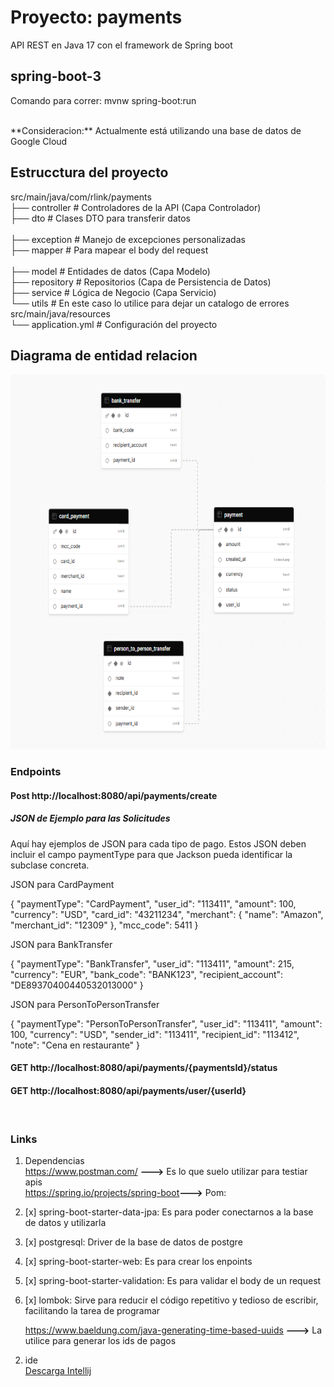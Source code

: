 # Proyecto: payments
API REST en Java 17 con el framework de Spring boot
<h2>spring-boot-3</h2>

Comando para correr: mvnw spring-boot:run

<br>
 **Consideracion:** Actualmente está utilizando una base de datos de Google Cloud
<br>

<h2>Estrucctura del proyecto</h2>

src/main/java/com/rlink/payments
  <br>├── controller          # Controladores de la API (Capa Controlador)
  <br>├── dto                 # Clases DTO para transferir datos   
  <br>├── exception           # Manejo de excepciones personalizadas
  <br>├── mapper              # Para mapear el body del request   
  <br>├── model               # Entidades de datos (Capa Modelo)
  <br>├── repository          # Repositorios (Capa de Persistencia de Datos)
  <br>├── service             # Lógica de Negocio (Capa Servicio)
  <br>└── utils               # En este caso lo utilice para dejar un catalogo de errores
  <br>
src/main/java/resources<br>
      └──  application.yml    # Configuración del proyecto

<h2>Diagrama de entidad relacion</h2>

<img height="600px" src="diagramaBD_payments.png" width="600px"/>

<h3>Endpoints</h3>
<h4>Post http://localhost:8080/api/payments/create</h4>
<h5>JSON de Ejemplo para las Solicitudes</h5>
Aquí hay ejemplos de JSON para cada tipo de pago. Estos JSON deben incluir el campo paymentType para que Jackson pueda identificar la subclase concreta.

JSON para CardPayment

{
"paymentType": "CardPayment",
"user_id": "113411",
"amount": 100,
"currency": "USD",
"card_id": "43211234",
"merchant": {
"name": "Amazon",
"merchant_id": "12309"
},
"mcc_code": 5411
}


JSON para BankTransfer

{
"paymentType": "BankTransfer",
"user_id": "113411",
"amount": 215,
"currency": "EUR",
"bank_code": "BANK123",
"recipient_account": "DE89370400440532013000"
}

JSON para PersonToPersonTransfer

{
"paymentType": "PersonToPersonTransfer",
"user_id": "113411",
"amount": 100,
"currency": "USD",
"sender_id": "113411",
"recipient_id": "113412",
"note": "Cena en restaurante"
}

<h4>GET http://localhost:8080/api/payments/{paymentsId}/status</h4>

<h4>GET http://localhost:8080/api/payments/user/{userId}</h4>
<br>
<h3>Links</h3>

1. Dependencias<br>
   <a>https://www.postman.com/</a> **--->** Es lo que suelo utilizar para testiar apis <br>
   <a>https://spring.io/projects/spring-boot</a>**--->** Pom:
2. [x] spring-boot-starter-data-jpa: Es para poder conectarnos a la base de datos y utilizarla
3. [x] postgresql: Driver de la base de datos de postgre
4. [x] spring-boot-starter-web: Es para crear los enpoints
5. [x] spring-boot-starter-validation: Es para validar el body de un request
6. [x] lombok: Sirve para reducir el código repetitivo y tedioso de escribir, facilitando la tarea de programar 
   <br> 

   <a>https://www.baeldung.com/java-generating-time-based-uuids</a> **--->** La utilice para generar los ids de pagos<br> 



2) ide<br>
   <a href="https://www.jetbrains.com/idea/promo/?msclkid=c934a6edeb2510614d26c2af04a86b25&utm_source=bing&utm_medium=cpc&utm_campaign=AMER_en_BR_IDEA_Branded&utm_term=intellij&utm_content=intellij%20idea">Descarga Intellij</a>
   <br>